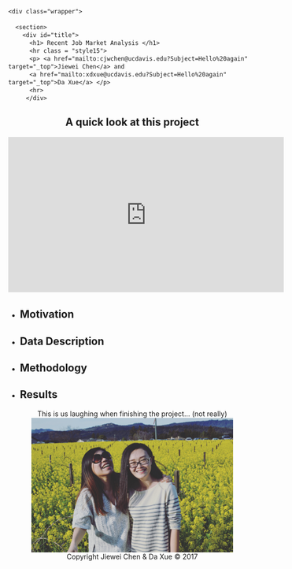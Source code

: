 <html>
  <head>
    <meta charset="utf-8">
    <meta http-equiv="X-UA-Compatible" content="chrome=1">
    <title> Recent Job Market Analysis across Differnet Majors </title>
    <link rel="stylesheet" href="{{ '/assets/css/style.css?v=' | append: site.github.build_revision | relative_url }}">
    <script src="https://ajax.googleapis.com/ajax/libs/jquery/1.7.1/jquery.min.js"></script>
    <script src="{{ '/assets/js/respond.js' | relative_url }}"></script>
    <!--[if lt IE 9]>
      <script src="//html5shiv.googlecode.com/svn/trunk/html5.js"></script>
    <![endif]-->
    <!--[if lt IE 8]>
    <link rel="stylesheet" href="{{ '/assets/css/ie.css' | relative_url }}">
    <![endif]-->
    <meta name="viewport" content="width=device-width, initial-scale=1, user-scalable=no">

  </head>
  <body>

    <div class="wrapper">

      <section>
        <div id="title">
          <h1> Recent Job Market Analysis </h1>
          <hr class = "style15">
          <p> <a href="mailto:cjwchen@ucdavis.edu?Subject=Hello%20again" target="_top">Jiewei Chen</a> and
          <a href="mailto:xdxue@ucdavis.edu?Subject=Hello%20again" target="_top">Da Xue</a> </p>
          <hr>
         </div>
     
<h2> <center>A quick look at this project</center> </h2>

  <div class="youtube">
    <iframe width="560" height="315" src="https://www.youtube.com/embed/vwKmp3zmiXg" frameborder="0" allowfullscreen></iframe>
  </div>

<ul>
<li> <h2> Motivation </h2> </li>
<li> <h2> Data Description </h2> </li>
<li> <h2> Methodology </h2> </li>
<li> <h2> Results </h2> </li>
</ul>

<div class = 'ex3'>
</div>

<center> This is us laughing when finishing the project... (not really) </center>
<div >
<center><img class = "clip" src="laughing.JPG" width="410" height="273" align="middle"></center>
</div>
</section>
<div class = 'ex3'>
</div>

<center>
<footer class="site-footer">
    Copyright Jiewei Chen & Da Xue &copy; 2017
</footer>
</center>
